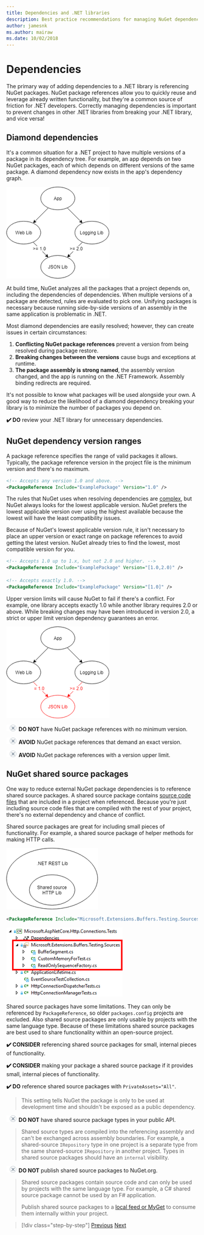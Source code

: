 ```yaml
---
title: Dependencies and .NET libraries
description: Best practice recommendations for managing NuGet dependencies in .NET libraries.
author: jamesnk
ms.author: mairaw
ms.date: 10/02/2018
---
```

# Dependencies

The primary way of adding dependencies to a .NET library is referencing NuGet packages. NuGet package references allow you to quickly reuse and leverage already written functionality, but they're a common source of friction for .NET developers. Correctly managing dependencies is important to prevent changes in other .NET libraries from breaking your .NET library, and vice versa!

## Diamond dependencies

It's a common situation for a .NET project to have multiple versions of a package in its dependency tree. For example, an app depends on two NuGet packages, each of which depends on different versions of the same package. A diamond dependency now exists in the app's dependency graph.

![Diamond dependency](./media/dependencies/diamond-dependency.png "Diamond dependency")

At build time, NuGet analyzes all the packages that a project depends on, including the dependencies of dependencies. When multiple versions of a package are detected, rules are evaluated to pick one. Unifying packages is necessary because running side-by-side versions of an assembly in the same application is problematic in .NET.

Most diamond dependencies are easily resolved; however, they can create issues in certain circumstances:

1. **Conflicting NuGet package references** prevent a version from being resolved during package restore.
2. **Breaking changes between the versions** cause bugs and exceptions at runtime.
3. **The package assembly is strong named**, the assembly version changed, and the app is running on the .NET Framework. Assembly binding redirects are required.

It's not possible to know what packages will be used alongside your own. A good way to reduce the likelihood of a diamond dependency breaking your library is to minimize the number of packages you depend on.

**✔️ DO** review your .NET library for unnecessary dependencies.

## NuGet dependency version ranges

A package reference specifies the range of valid packages it allows. Typically, the package reference version in the project file is the minimum version and there's no maximum.

```xml
<!-- Accepts any version 1.0 and above. -->
<PackageReference Include="ExamplePackage" Version="1.0" />
```

The rules that NuGet uses when resolving dependencies are [complex](/nuget/consume-packages/dependency-resolution), but NuGet always looks for the lowest applicable version. NuGet prefers the lowest applicable version over using the highest available because the lowest will have the least compatibility issues.

Because of NuGet's lowest applicable version rule, it isn't necessary to place an upper version or exact range on package references to avoid getting the latest version. NuGet already tries to find the lowest, most compatible version for you.

```xml
<!-- Accepts 1.0 up to 1.x, but not 2.0 and higher. -->
<PackageReference Include="ExamplePackage" Version="[1.0,2.0)" />

<!-- Accepts exactly 1.0. -->
<PackageReference Include="ExamplePackage" Version="[1.0]" />
```

Upper version limits will cause NuGet to fail if there's a conflict. For example, one library accepts exactly 1.0 while another library requires 2.0 or above. While breaking changes may have been introduced in version 2.0, a strict or upper limit version dependency guarantees an error.

![Diamond dependency conflict](./media/dependencies/diamond-dependency-conflict.png "Diamond dependency conflict")

**![no icon](../../media/no.png) DO NOT** have NuGet package references with no minimum version.

**![no icon](../../media/no.png) AVOID** NuGet package references that demand an exact version.

**![no icon](../../media/no.png) AVOID** NuGet package references with a version upper limit.

## NuGet shared source packages

One way to reduce external NuGet package dependencies is to reference shared source packages. A shared source package contains [source code files](/nuget/reference/nuspec#including-content-files) that are included in a project when referenced. Because you're just including source code files that are compiled with the rest of your project, there's no external dependency and chance of conflict.

Shared source packages are great for including small pieces of functionality. For example, a shared source package of helper methods for making HTTP calls.

![Shared source package](./media/dependencies/shared-source-package.png "Shared source package")

```xml
<PackageReference Include="Microsoft.Extensions.Buffers.Testing.Sources" PrivateAssets="All" Version="1.0" />
```

![Shared source project](./media/dependencies/shared-source-project.png "Shared source project")

Shared source packages have some limitations. They can only be referenced by `PackageReference`, so older `packages.config` projects are excluded. Also shared source packages are only usable by projects with the same language type. Because of these limitations shared source packages are best used to share functionality within an open-source project.

**✔️ CONSIDER** referencing shared source packages for small, internal pieces of functionality.

**✔️ CONSIDER** making your package a shared source package if it provides small, internal pieces of functionality.

**✔️ DO** reference shared source packages with `PrivateAssets="All"`.

> This setting tells NuGet the package is only to be used at development time and shouldn't be exposed as a public dependency.

**![no icon](../../media/no.png) DO NOT** have shared source package types in your public API.

> Shared source types are compiled into the referencing assembly and can't be exchanged across assembly boundaries. For example, a shared-source `IRepository` type in one project is a separate type from the same shared-source `IRepository` in another project. Types in shared source packages should have an `internal` visibility.

**![no icon](../../media/no.png) DO NOT** publish shared source packages to NuGet.org.

> Shared source packages contain source code and can only be used by projects with the same language type. For example, a C# shared source package cannot be used by an F# application.
>
> Publish shared source packages to a [local feed or MyGet](./publish-nuget-package.md) to consume them internally within your project.

>[!div class="step-by-step"]
>[Previous](nuget.md)
>[Next](sourcelink.md)
